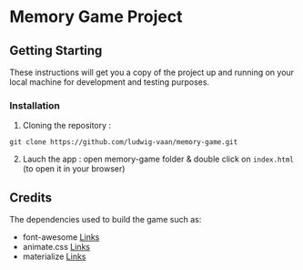 # Memory Game Project

## Getting Starting

These instructions will get you a copy of the project up and running on your local machine for development and testing purposes.

### Installation

1.  Cloning the repository :

```
git clone https://github.com/ludwig-vaan/memory-game.git
```

2.  Lauch the app :
    open memory-game folder & double click on `index.html` (to open it in your browser)

## Credits

The dependencies used to build the game such as:

-   font-awesome [Links](https://fontawesome.com/)
-   animate.css [Links](https://daneden.github.io/animate.css/)
-   materialize [Links](https://materializecss.com/)
